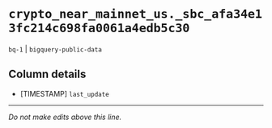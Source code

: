 # `crypto_near_mainnet_us._sbc_afa34e13fc214c698fa0061a4edb5c30`
`bq-1` | `bigquery-public-data`

## Column details
* [TIMESTAMP] `last_update`

-------------------------------------------------------------------------------
*Do not make edits above this line.*
